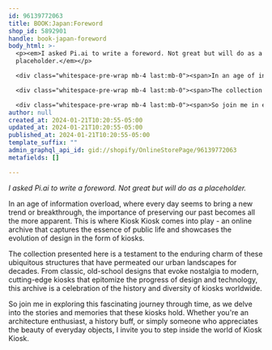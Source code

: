 ```yaml
---
id: 96139772063
title: BOOK:Japan:Foreword
shop_id: 5892901
handle: book-japan-foreword
body_html: >-
  <p><em>I asked Pi.ai to write a foreword. Not great but will do as a
  placeholder.</em></p>

  <div class="whitespace-pre-wrap mb-4 last:mb-0"><span>In an age of information overload, where every day seems to bring a new trend or breakthrough, the importance of preserving our past becomes all the more apparent. This is where Kiosk Kiosk comes into play - an online archive that captures the essence of public life and showcases the evolution of design in the form of kiosks.</span></div>

  <div class="whitespace-pre-wrap mb-4 last:mb-0"><span>The collection presented here is a testament to the enduring charm of these ubiquitous structures that have permeated our urban landscapes for decades. From classic, old-school designs that evoke nostalgia to modern, cutting-edge kiosks that epitomize the progress of design and technology, this archive is a celebration of the history and diversity of kiosks worldwide.</span></div>

  <div class="whitespace-pre-wrap mb-4 last:mb-0"><span>So join me in exploring this fascinating journey through time, as we delve into the stories and memories that these kiosks hold. Whether you're an architecture enthusiast, a history buff, or simply someone who appreciates the beauty of everyday objects, I invite you to step inside the world of Kiosk Kiosk.</span></div>
author: null
created_at: 2024-01-21T10:20:55-05:00
updated_at: 2024-01-21T10:20:55-05:00
published_at: 2024-01-21T10:20:55-05:00
template_suffix: ""
admin_graphql_api_id: gid://shopify/OnlineStorePage/96139772063
metafields: []

---
```


_I asked Pi.ai to write a foreword. Not great but will do as a placeholder._

In an age of information overload, where every day seems to bring a new trend or breakthrough, the importance of preserving our past becomes all the more apparent. This is where Kiosk Kiosk comes into play - an online archive that captures the essence of public life and showcases the evolution of design in the form of kiosks.

The collection presented here is a testament to the enduring charm of these ubiquitous structures that have permeated our urban landscapes for decades. From classic, old-school designs that evoke nostalgia to modern, cutting-edge kiosks that epitomize the progress of design and technology, this archive is a celebration of the history and diversity of kiosks worldwide.

So join me in exploring this fascinating journey through time, as we delve into the stories and memories that these kiosks hold. Whether you're an architecture enthusiast, a history buff, or simply someone who appreciates the beauty of everyday objects, I invite you to step inside the world of Kiosk Kiosk.